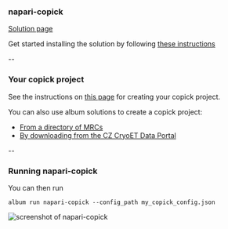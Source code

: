 ### napari-copick

[Solution
page](https://copick.github.io/copick-catalog/visualization/napari-copick/0.0.1)

Get started installing the solution by following [these
instructions](https://album.solutions/guide?catalog_url=https://github.com/copick/copick-catalog&catalog_name=copick&group=visualization&name=napari-copick&version=0.0.1)

--

### Your copick project

See the instructions on [this
page](https://copick.github.io/copick/examples/tutorials/album/) for
creating your copick project.

You can also use album solutions to create a copick project:
- [From a directory of MRCs](https://copick.github.io/copick-catalog/copick/setup_local_project/0.15.1)
- [By downloading from the CZ CryoET Data Portal](https://album.cellcanvas.org/copick/project_from_dataportal/0.1.11)

--


### Running napari-copick

You can then run 

```
album run napari-copick --config_path my_copick_config.json
```

![screenshot of napari-copick](https://copick.github.io/copick-catalog/static/0403bbcfbc8a19c27244b1713453c06f/4a1eb/cover.webp)
